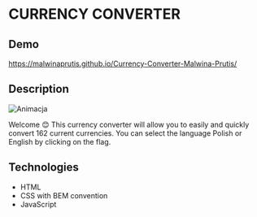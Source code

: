 # CURRENCY CONVERTER

## Demo
https://malwinaprutis.github.io/Currency-Converter-Malwina-Prutis/
## Description

![Animacja](./images/Currency%20Converter%20Animation.gif)

Welcome 😊 This currency converter will allow you to easily and quickly convert 162 current currencies. You can select the language Polish or English by clicking on the flag.
## Technologies
- HTML
- CSS with BEM convention
- JavaScript
